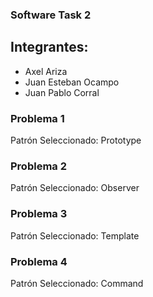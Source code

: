 ### Software Task 2

## Integrantes:
- Axel Ariza
- Juan Esteban Ocampo
- Juan Pablo Corral

### Problema 1

Patrón Seleccionado: Prototype

### Problema 2

Patrón Seleccionado: Observer

### Problema 3

Patrón Seleccionado: Template

### Problema 4

Patrón Seleccionado: Command
